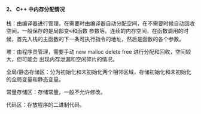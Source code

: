 #### 2、 C++ 中内存分配情况

栈：由编译器进⾏管理，在需要时由编译器⾃动分配空间，在不需要时候⾃动回收空间，⼀般保存的是局部变ᰁ和函数
参数等。连续的内存空间，在函数调⽤的时候，⾸先⼊栈的主函数的下⼀条可执⾏指令的地址，然后是函数的各个参数。

堆：由程序员管理，需要⼿动 new malloc delete free 进⾏分配和回收，空间较⼤，但可能会 出现内存泄漏和空闲碎⽚的情况。                                                                                                        

全局/静态存储区：分为初始化和未初始化两个相邻区域，存储初始化和未初始化的全局变量和静态变量。

常量存储区：存储常量，一般不允许修改。

代码区：存放程序的⼆进制代码。
